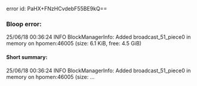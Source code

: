 error id: PaHX+FNzHCvdebF55BE9kQ==
### Bloop error:

25/06/18 00:36:24 INFO BlockManagerInfo: Added broadcast_51_piece0 in memory on hpomen:46005 (size: 6.1 KiB, free: 4.5 GiB)
#### Short summary: 

25/06/18 00:36:24 INFO BlockManagerInfo: Added broadcast_51_piece0 in memory on hpomen:46005 (size: ...